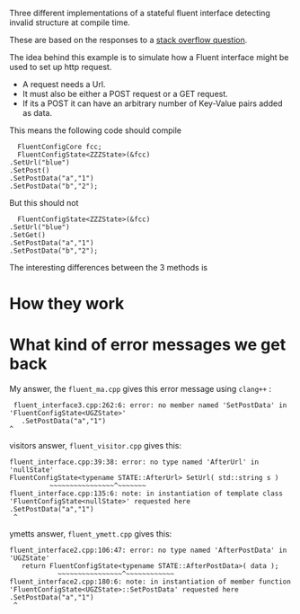 Three different implementations of a stateful fluent interface detecting invalid structure at compile time.

These are based on the responses to a [stack overflow question](http://stackoverflow.com/questions/7413643/disable-functions-inside-templated-class).

The idea behind this example is to simulate how a Fluent interface might be used to set up http request.

 * A request needs a Url.
 * It must also be either a POST request or a GET request. 
 * If its a POST it can have an arbitrary number of Key-Value pairs added as data.

This means the following code should compile

      FluentConfigCore fcc;
      FluentConfigState<ZZZState>(&fcc)
	.SetUrl("blue")
	.SetPost()
	.SetPostData("a","1")
	.SetPostData("b","2");

But this should not

      FluentConfigState<ZZZState>(&fcc)
	.SetUrl("blue")
	.SetGet()
	.SetPostData("a","1")
	.SetPostData("b","2");

The interesting differences between the 3 methods is 

 # How they work
 # What kind of error messages we get back

My answer, the `fluent_ma.cpp` gives this error message using `clang++` :

     fluent_interface3.cpp:262:6: error: no member named 'SetPostData' in 'FluentConfigState<UGZState>'
       .SetPostData("a","1")
	^

visitors answer, `fluent_visitor.cpp` gives this:

    fluent_interface.cpp:39:38: error: no type named 'AfterUrl' in 'nullState'
	FluentConfigState<typename STATE::AfterUrl> SetUrl( std::string s )
			  ~~~~~~~~~~~~~~~~^~~~~~~~
    fluent_interface.cpp:135:6: note: in instantiation of template class 'FluentConfigState<nullState>' requested here
	.SetPostData("a","1")
	 ^

ymetts answer, `fluent_ymett.cpp` gives this:

    fluent_interface2.cpp:106:47: error: no type named 'AfterPostData' in 'UGZState'
       return FluentConfigState<typename STATE::AfterPostData>( data );
				~~~~~~~~~~~~~~~~^~~~~~~~~~~~~
    fluent_interface2.cpp:180:6: note: in instantiation of member function 'FluentConfigState<UGZState>::SetPostData' requested here
	.SetPostData("a","1")
	 ^






